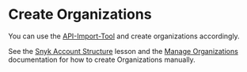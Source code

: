 # Create Organizations

You can use the [API-Import-Tool](https://docs.snyk.io/snyk-api/other-tools/tool-snyk-api-import/creating-orgs-in-snyk) and create organizations accordingly.

See the [Snyk Account Structure](https://learn.snyk.io/lesson/groups-and-organizations/) lesson and the [Manage Organizations](../../../../snyk-admin/manage-groups-and-organizations/create-and-delete-organizations.md) documentation for how to create Organizations manually.
